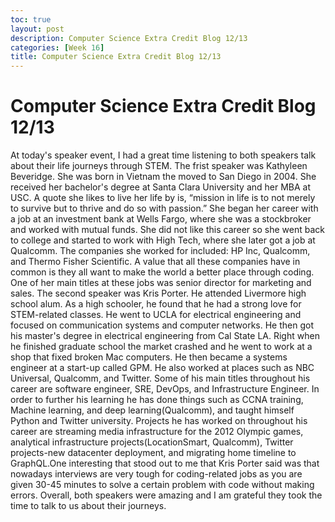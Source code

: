 ```yaml
---
toc: true
layout: post
description: Computer Science Extra Credit Blog 12/13
categories: [Week 16]
title: Computer Science Extra Credit Blog 12/13
---
```

# Computer Science Extra Credit Blog 12/13


At today's speaker event, I had a great time listening to both speakers talk about their life journeys through STEM. The frist speaker was Kathyleen Beveridge. She was born in Vietnam the moved to San Diego in 2004. She received her bachelor's degree at Santa Clara University and her MBA at USC. A quote she likes to live her life by is, “mission in life is to not merely to survive but to thrive and do so with passion.” She began her career with a job at an investment bank at Wells Fargo, where she was a stockbroker and worked with mutual funds. She did not like this career so she went back to college and started to work with High Tech, where she later got a job at Qualcomm. The companies she worked for included: HP Inc, Qualcomm, and Thermo Fisher Scientific. A value that all these companies have in common is they all want to make the world a better place through coding. One of her main titles at these jobs was senior director for marketing and sales. The second speaker was Kris Porter. He attended Livermore high school alum. As a high schooler, he found that he had a strong love for STEM-related classes. He went to UCLA for electrical engineering and focused on communication systems and computer networks. He then got his master's degree in electrical engineering from Cal State LA. Right when he finished graduate school the market crashed and he went to work at a shop that fixed broken Mac computers. He then became a systems engineer at a start-up called GPM. He also worked at places such as NBC Universal, Qualcomm, and Twitter. Some of his main titles throughout his career are software engineer, SRE, DevOps, and Infrastructure Engineer. In order to further his learning he has done things such as CCNA training, Machine learning, and deep learning(Qualcomm), and taught himself Python and Twitter university. Projects he has worked on throughout his career are streaming media infrastructure for the 2012 Olympic games, analytical infrastructure projects(LocationSmart, Qualcomm), Twitter projects-new datacenter deployment, and migrating home timeline to GraphQL.One interesting that stood out to me that Kris Porter said was that nowadays interviews are very tough for coding-related jobs as you are given 30-45 minutes to solve a certain problem with code without making errors. Overall, both speakers were amazing and I am grateful they took the time to talk to us about their journeys.
